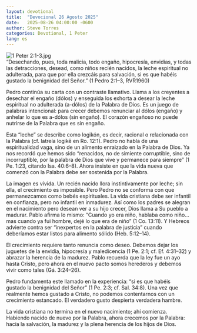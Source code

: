 ```yaml
---
layout: devotional
title:  "Devocional 26 Agosto 2025"
date:   2025-08-26 04:00:00 -0600
author: Steve Torres
categories: Devotional, 1 Peter
lang: es
---
```

<img src="https://sitemedia.esteeb.com/file/esteebcomsitemedia/devotional_images/1+Peter/ES-1Pe-2_1-3.jpg?raw=true" alt="1 Peter 2:1-3.jpg" style="max-width: 100%; height: auto;">

<div class="scripture">
   “Desechando, pues, toda malicia, todo engaño, hipocresía, envidias, y todas las detracciones, desead, como niños recién nacidos, la leche espiritual no adulterada, para que por ella crezcáis para salvación, si es que habéis gustado la benignidad del Señor.” (1 Pedro 2:1–3, RVR1960)
</div>

Pedro continúa su carta con un contraste llamativo. Llama a los creyentes a desechar el engaño (dólos) y enseguida los exhorta a desear la leche espiritual no adulterada (a-dólos) de la Palabra de Dios. Es un juego de palabras intencional: para crecer debemos renunciar al dólos (engaño) y anhelar lo que es a-dólos (sin engaño). El corazón engañoso no puede nutrirse de la Palabra que es sin engaño.

Esta “leche” se describe como logikón, es decir, racional o relacionada con la Palabra (cf. latreía logikē en Ro. 12:1). Pedro no habla de una espiritualidad vaga, sino de un alimento enraizado en la Palabra de Dios. Ya nos recordó que hemos sido “renacidos, no de simiente corruptible, sino de incorruptible, por la palabra de Dios que vive y permanece para siempre” (1 Pe. 1:23, citando Isa. 40:6–8). Ahora insiste en que la vida nueva que comenzó con la Palabra debe ser sostenida por la Palabra.

La imagen es vívida. Un recién nacido llora instintivamente por leche; sin ella, el crecimiento es imposible. Pero Pedro no se conforma con que permanezcamos como bebés espirituales. La vida cristiana debe ser infantil en confianza, pero no infantil en inmadurez. Así como los padres se alegran en el nacimiento pero desean ver a su hijo crecer, Dios llama a Su pueblo a madurar. Pablo afirma lo mismo: “Cuando yo era niño, hablaba como niño… mas cuando ya fui hombre, dejé lo que era de niño” (1 Co. 13:11). Y Hebreos advierte contra ser “inexpertos en la palabra de justicia” cuando deberíamos estar listos para alimento sólido (Heb. 5:12–14).

El crecimiento requiere tanto renuncia como deseo. Debemos dejar los juguetes de la envidia, hipocresía y maledicencia (1 Pe. 2:1; cf. Ef. 4:31–32) y abrazar la herencia de la madurez. Pablo recuerda que la ley fue un ayo hasta Cristo, pero ahora en el nuevo pacto somos herederos y debemos vivir como tales (Gá. 3:24–26).

Pedro fundamenta este llamado en la experiencia: “si es que habéis gustado la benignidad del Señor” (1 Pe. 2:3; cf. Sal. 34:8). Una vez que realmente hemos gustado a Cristo, no podemos contentarnos con un crecimiento estancado. El verdadero gusto despierta verdadera hambre.

La vida cristiana no termina en el nuevo nacimiento; ahí comienza. Habiendo nacido de nuevo por la Palabra, ahora crecemos por la Palabra: hacia la salvación, la madurez y la plena herencia de los hijos de Dios.
